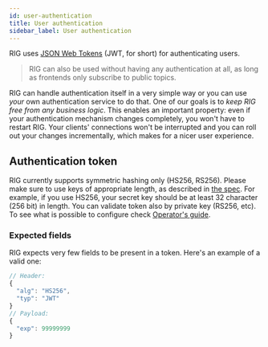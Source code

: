 ```yaml
---
id: user-authentication
title: User authentication
sidebar_label: User authentication
---
```


RIG uses [JSON Web Tokens](https://jwt.io/) (JWT, for short) for authenticating users.

> RIG can also be used without having any authentication at all, as long as frontends only subscribe to public topics.

RIG can handle authentication itself in a very simple way or you can use _your_ own authentication service to do that. One of our goals is to _keep RIG free from any business logic_. This enables an important property: even if your authentication mechanism changes completely, you won't have to restart RIG. Your clients' connections won't be interrupted and you can roll out your changes incrementally, which makes for a nicer user experience.

## Authentication token

RIG currently supports symmetric hashing only (HS256, RS256). Please make sure to use keys of appropriate length, as described in [the spec](https://tools.ietf.org/html/rfc7518#section-3.2). For example, if you use HS256, your secret key should be at least 32 character (256 bit) in length. You can validate token also by private key (RS256, etc). To see what is possible to configure check [Operator's guide](rig-ops-guide.md#configuration).

### Expected fields

RIG expects very few fields to be present in a token. Here's an example of a valid one:

```javascript
// Header:
{
  "alg": "HS256",
  "typ": "JWT"
}
// Payload:
{
  "exp": 99999999
}
```
